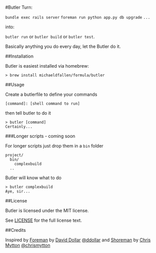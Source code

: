#Butler
Turn:

`bundle exec rails server`
`foreman run python app.py db upgrade`
`...`

into:

`butler run` or `butler build` or `butler test`.

Basically anything you do every day, let the Butler do it.

##Installation

Butler is easiest installed via homebrew:

    > brew install michaeldfallen/formula/butler

##Usage

Create a butlerfile to define your commands

    [command]: [shell command to run]

then tell butler to do it

    > butler [command]
    Certainly...

###Longer scripts - coming soon

For longer scripts just drop them in a `bin` folder

    project/
      bin/
        complexbuild
      ..

Butler will know what to do

    > butler complexbuild
    Aye, sir...

##License

Butler is licensed under the MIT license.

See [LICENSE] for the full license text.

##Credits

Inspired by
[Foreman] by [David Dollar] [@ddollar]
and
[Shoreman] by [Chris Mytton] [@chrismytton]

[Foreman]: https://github.com/ddollar/foreman
[David Dollar]: https://github.com/ddollar
[@ddollar]: https://twitter.com/ddollar
[Shoreman]: https://github.com/chrismytton/shoreman
[Chris Mytton]: https://github.com/chrismytton
[@chrismytton]: https://twitter.com/chrismytton
[LICENSE]: https://github.com/michaeldfallen/butler/blob/master/LICENSE
